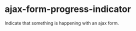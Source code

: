 ajax-form-progress-indicator
============================

Indicate that something is happening with an ajax form.
